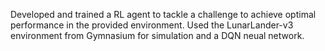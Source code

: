 Developed and trained a RL agent to tackle a challenge to achieve optimal performance in the provided environment.
Used the LunarLander-v3 environment from Gymnasium for simulation and a DQN neual network.
